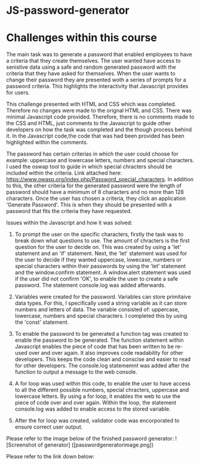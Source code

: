 # JS-password-generator

# Challenges within this course

The main task was to generate a password that enabled employees to have a criteria that they create themselves. The user wanted have access to senistive data using a safe and random generated password with the criteria that they have asked for themselves. When the user wants to change their password they are presented woth a series of prompts for a password criteria. This highlights the interactivity that Javascript provides for users. 

This challenge presented with HTML and CSS which was completed. Therefore no changes were made to the orignal HTML and CSS. There was minimal Javascript code provided. Therefore, there is no comments made to the CSS and HTML, just comments to the Javascript to guide other developers on how the task was completed and the though process behind it. In the Javascript code,the code that was had been provided has been highlighted within the comments. 

The password has certain criterias in which the user could choose for example: uppercase and lowercase letters, numbers and special characters. I used the oswap tool to guide in which special chracters should be included within the criteria. Link attached here: https://www.owasp.org/index.php/Password_special_characters. In addition to this, the other criteria for the generated password were the length of password should have a minimum of 8 characters and no more than 128 characters. Once the user has chosen a criteria, they click an application 'Generate Password'. This is when they should be presented with a password that fits the criteria they have requested. 

Issues within the Javascript and how it was solved:
1. To prompt the user on the specific characters, firstly the task was to break down what questions to use. The amount of chracters is the first question for the user to decide on. This was created by using a 'let' statement and an 'if' statement. Next, the 'let' statement was used for the user to decide if they wanted uppercase, lowecase, numbers or special characters within their passwords by using the 'let' statement and the window.confirm statement. A window.alert statement was used if the user did not confirm 'OK', to enable the user to create a safe password. The statement console.log was added afterwards. 

2. Variables were created for the password. Variables can store primitaive data types. For this, I specifically used a string variable as it can store numbers and letters of data. The variable consisted of: uppercase, lowercase, numbers and special characters. I completed this by using the 'const' statement. 

3. To enable the password to be generated a function tag was created to enable the password to be generated. The function statement within Javascript enables the piece of code that has been written to be re-used over and over again. It also improves code readability for other developers. This keeps the code clean and conscise and easier to read for other developers. The console.log statememnt was added after the function to output a message to the web console. 

5. A for loop was used within this code, to enable the user to have access to all the different possible numbers, special chracters, uppercase and lowercase letters. By using a for loop, it enables the web to use the piece of code over and over again. Within the loop, the statement console.log was added to enable access to the stored variable.

6. After the for loop was created, validator code was encorporated to ensure correct user output. 

Please refer to the image below of the finished password generator:
![Screenshot of generator] ([passwordgeneratorimage.png])

Please refer to the link down below:








